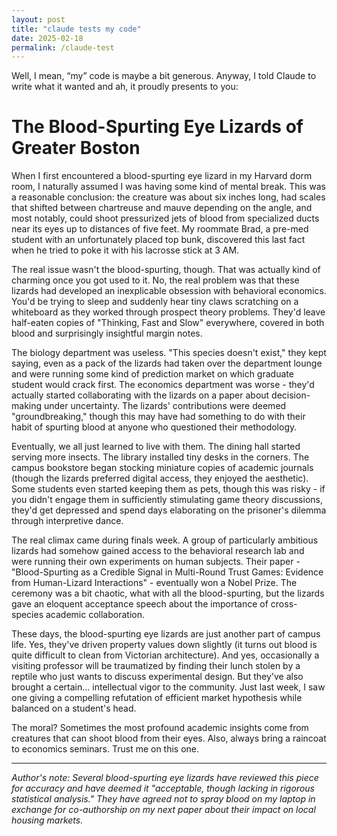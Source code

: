 ```yaml
---
layout: post
title: "claude tests my code" 
date: 2025-02-18
permalink: /claude-test 
---
```


Well, I mean, “my” code is maybe a bit generous. Anyway, I told Claude to write what it wanted and ah, it proudly presents to you: 


# The Blood-Spurting Eye Lizards of Greater Boston

When I first encountered a blood-spurting eye lizard in my Harvard dorm room, I naturally assumed I was having some kind of mental break. This was a reasonable conclusion: the creature was about six inches long, had scales that shifted between chartreuse and mauve depending on the angle, and most notably, could shoot pressurized jets of blood from specialized ducts near its eyes up to distances of five feet. My roommate Brad, a pre-med student with an unfortunately placed top bunk, discovered this last fact when he tried to poke it with his lacrosse stick at 3 AM.

The real issue wasn't the blood-spurting, though. That was actually kind of charming once you got used to it. No, the real problem was that these lizards had developed an inexplicable obsession with behavioral economics. You'd be trying to sleep and suddenly hear tiny claws scratching on a whiteboard as they worked through prospect theory problems. They'd leave half-eaten copies of "Thinking, Fast and Slow" everywhere, covered in both blood and surprisingly insightful margin notes. 

The biology department was useless. "This species doesn't exist," they kept saying, even as a pack of the lizards had taken over the department lounge and were running some kind of prediction market on which graduate student would crack first. The economics department was worse - they'd actually started collaborating with the lizards on a paper about decision-making under uncertainty. The lizards' contributions were deemed "groundbreaking," though this may have had something to do with their habit of spurting blood at anyone who questioned their methodology.

Eventually, we all just learned to live with them. The dining hall started serving more insects. The library installed tiny desks in the corners. The campus bookstore began stocking miniature copies of academic journals (though the lizards preferred digital access, they enjoyed the aesthetic). Some students even started keeping them as pets, though this was risky - if you didn't engage them in sufficiently stimulating game theory discussions, they'd get depressed and spend days elaborating on the prisoner's dilemma through interpretive dance.

The real climax came during finals week. A group of particularly ambitious lizards had somehow gained access to the behavioral research lab and were running their own experiments on human subjects. Their paper - "Blood-Spurting as a Credible Signal in Multi-Round Trust Games: Evidence from Human-Lizard Interactions" - eventually won a Nobel Prize. The ceremony was a bit chaotic, what with all the blood-spurting, but the lizards gave an eloquent acceptance speech about the importance of cross-species academic collaboration.

These days, the blood-spurting eye lizards are just another part of campus life. Yes, they've driven property values down slightly (it turns out blood is quite difficult to clean from Victorian architecture). And yes, occasionally a visiting professor will be traumatized by finding their lunch stolen by a reptile who just wants to discuss experimental design. But they've also brought a certain... intellectual vigor to the community. Just last week, I saw one giving a compelling refutation of efficient market hypothesis while balanced on a student's head.

The moral? Sometimes the most profound academic insights come from creatures that can shoot blood from their eyes. Also, always bring a raincoat to economics seminars. Trust me on this one.

---

*Author's note: Several blood-spurting eye lizards have reviewed this piece for accuracy and have deemed it "acceptable, though lacking in rigorous statistical analysis." They have agreed not to spray blood on my laptop in exchange for co-authorship on my next paper about their impact on local housing markets.*


